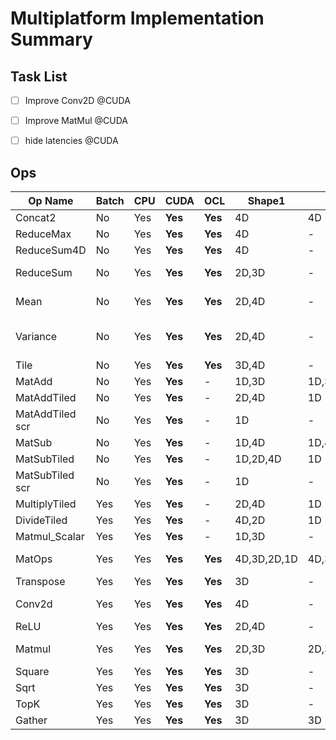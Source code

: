 # Multiplatform Implementation Summary

## Task List
- [ ] Improve Conv2D @CUDA
- [ ] Improve MatMul @CUDA
- [ ] hide latencies @CUDA


## Ops
Op Name        | Batch | CPU  | CUDA  | OCL  |Shape1    | Shape2| Combinations                  | Sett1         |Val1   |Sett2      |Val2   | Notes|
---            | ---   | ---  | ---   | ---  | ---      | ---   | --------------------          | ---           | ---   | ---       | ---   |  --- |
Concat2        |     No|Yes   |**Yes**|**Yes**|4D        |4D     |-                              |Concat2        |3      |           |-      |--
ReduceMax      |     No|Yes   |**Yes**|**Yes**|4D        |-      |-                              |reductionDim   |1,2    |           |-      |--
ReduceSum4D    |     No|Yes   |**Yes**|**Yes**|4D        |-      |{1-1-1-0}                      |               |-      |           |-      |--
ReduceSum      |     No|Yes   |**Yes**|**Yes**|2D,3D     |-      |{3D: 0-0-1}, {2D: 0-1-0}       |               |-      |           |-      |--
Mean           |     No|Yes   |**Yes**|**Yes**|2D,4D     |-      |{1-0-0-0}, {1-1-1-0}           |               |-      |           |-      |--
Variance       |     No|Yes   |**Yes**|**Yes**|2D,4D     |-      |{2D: 1-0-0-0}, {4D: 1-1-1-0}   |               |-      |           |-      |--
Tile           |     No|Yes   |**Yes**|**Yes**|3D,4D     |-      |-                              |tileAxis       |1,2    |tileCount  |20,1024|only tileAxis=2 implemented
MatAdd         |     No|Yes   |**Yes**|   -   |1D,3D     |1D,3D  |-                              |               |-      |           |-      |Replaced by MatOps
MatAddTiled    |     No|Yes   |**Yes**|   -   |2D,4D     |1D     |-                              |               |-      |           |-      |Replaced by MatOps
MatAddTiled scr|     No|Yes   |**Yes**|   -   |1D        |-      |-                              |               |-      |           |-      |Replaced by MatOps
MatSub         |     No|Yes   |**Yes**|   -   |1D,4D     |1D,4D  |-                              |               |-      |           |-      |Replaced by MatOps
MatSubTiled    |     No|Yes   |**Yes**|   -   |1D,2D,4D  |1D     |-                              |               |-      |           |-      |Replaced by MatOps
MatSubTiled scr|     No|Yes   |**Yes**|   -   |1D        |-      |-                              |               |-      |           |-      |Replaced by MatOps
MultiplyTiled  |Yes    |Yes   |**Yes**|   -   |2D,4D     |1D     |-                              |               |-      |           |-      |Replaced by MatOps
DivideTiled    |Yes    |Yes   |**Yes**|   -   |4D,2D     |1D     |-                              |               |-      |           |-      |Replaced by MatOps
Matmul_Scalar  |Yes    |Yes   |**Yes**|   -   |1D,3D     |-      |-                              |               |-      |           |-      |Replaced by MatOps
MatOps         |Yes    |Yes   |**Yes**|**Yes**|4D,3D,2D,1D|4D,3D,2D,1D,0D|-                              |               |-      |           |-      |ADD,SUB,MUL_ELEMENT,DIV_ELEMENT, shapes could be different
Transpose      |Yes    |Yes   |**Yes**|**Yes**|3D        |-      |-                              |               |-      |           |-      |--
Conv2d         |Yes    |Yes   |**Yes**|**Yes**|4D        |-      |-                              |overrideDim2   |-1     |           |-      |3x Less performance compared to the tensorflow
ReLU           |Yes    |Yes   |**Yes**|**Yes**|2D,4D     |-      |-                              |               |-      |           |-      |--
Matmul         |Yes    |Yes   |**Yes**|**Yes**|2D,3D     |2D,3D  |-                              |               |-      |           |-      |20x Less performance compared to the tensorflow
Square         |Yes    |Yes   |**Yes**|**Yes**|3D        |-      |-                              |               |-      |           |-      |--
Sqrt           |Yes    |Yes   |**Yes**|**Yes**|3D        |-      |-                              |               |-      |           |-      |--
TopK           |Yes    |Yes   |**Yes**|**Yes**|3D        |-      |-                              |axis           |2      |k          |20     |From PointNet++
Gather         |Yes    |Yes   |**Yes**|**Yes**|3D        |3D     |-                              |indices_axis   |1      |           |-      |From PointNet++

